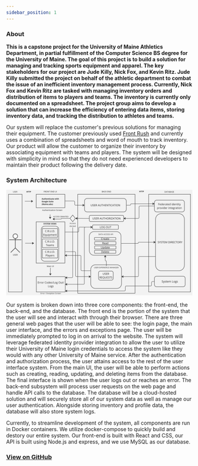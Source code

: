 ```yaml
---
sidebar_position: 1
---
```


### About

**This is a capstone project for the University of Maine Athletics Department, in partial fulfillment of the Computer Science BS degree for the University of Maine. The goal of this project is to build a solution for managing and tracking sports equipment and apparel. The key stakeholders for our project are Jude Killy, Nick Fox, and Kevin Ritz. Jude Killy submitted the project on behalf of the athletic department to combat the issue of an inefficient inventory management process. Currently, Nick Fox and Kevin Ritz are tasked with managing inventory orders and distribution of items to players and teams. The inventory is currently only documented on a spreadsheet. The project group aims to develop a solution that can increase the efficiency of entering data items, storing inventory data, and tracking the distribution to athletes and teams.**



Our system will replace the customer's previous solutions for managing their equipment. The customer previously used [Front Rush](https://www.frontrush.com/web/) and currently uses a combination of spreadsheets and word of mouth to track inventory. Our product will allow the customer to organize their inventory by associating equipment with teams and players. The system will be designed with simplicity in mind so that they do not need experienced developers to maintain their product following the delivery date. 

### System Architecture

![System Architecture](./img/ArchDesign.jpg)


Our system is broken down into three core components: the front-end, the back-end, and the database. The front end is the portion of the system that the user will see and interact with through their browser. There are three general web pages that the user will be able to see: the login page, the main user interface, and the errors and exceptions page. The user will be immediately prompted to log in on arrival to the website. The system will leverage federated identity provider integration to allow the user to utilize their University of Maine login credentials to access the system like they would with any other University of Maine service. After the authentication and authorization process, the user attains access to the rest of the user interface system. From the main UI, the user will be able to perform actions such as creating, reading, updating, and deleting items from the database. The final interface is shown when the user logs out or reaches an error.  The back-end subsystem will process user requests on the web page and handle API calls to the database. The database will be a cloud-hosted solution and will securely store all of our system data as well as manage our user authentication. Alongside storing inventory and profile data, the database will also store system logs. 

Currently, to streamline development of the system, all components are run in Docker containers. We utilize docker-compose to quickly build and destory our entire system. Our front-end is built with React and CSS, our API is built using Node.js and express, and we use MySQL as our database.



### [View on GitHub](https://github.com/gsb02/IMSG_Capstone)





